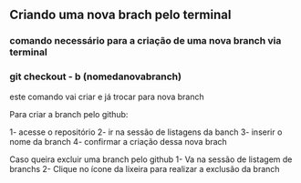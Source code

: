 ## Criando uma nova brach pelo terminal

### comando necessário para a criação de uma nova branch via terminal

### git checkout - b (nomedanovabranch)

este comando vai criar e já trocar para nova branch

Para criar a branch pelo github:

1- acesse o repositório
2- ir na sessão de listagens da banch
3- inserir o nome da branch
4- confirmar a criação dessa nova brach

Caso queira excluir uma branch pelo github
1- Va na sessão de listagem de branchs
2- Clique no ícone da lixeira para realizar a exclusão da branch
